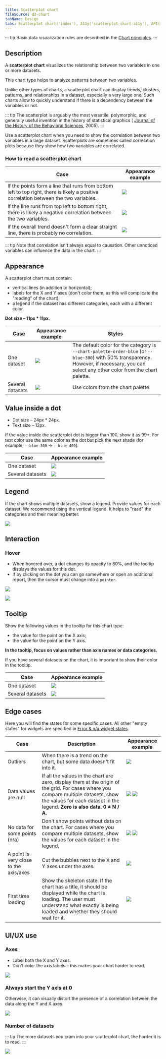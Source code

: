 ```yaml
---
title: Scatterplot chart
fileSource: d3-chart
tabName: Design
tabs: Scatterplot chart('index'), A11y('scatterplot-chart-a11y'), API('scatterplot-chart-api'), Examples('scatterplot-chart-d3-code'), Changelog('d3-chart-changelog')
---
```


::: tip
Basic data visualization rules are described in the [Chart principles](/data-display/d3-chart).
:::

## Description

A **scatterplot chart** visualizes the relationship between two variables in one or more datasets.

This chart type helps to analyze patterns between two variables.

Unlike other types of charts, a scatterplot chart can display trends, clusters, patterns, and relationships in a dataset, especially a very large one. Such charts allow to quickly understand if there is a dependency between the variables or not.

::: tip
The scatterplot is arguably the most versatile, polymorphic, and generally useful invention in the history of statistical graphics ( [Journal of the History of the Behavioral Sciences](http://onlinelibrary.wiley.com/doi/10.1002/jhbs.20078/abstract), 2005).
:::

Use a scatterplot chart when you need to show the correlation between two variables in a large dataset. Scatterplots are sometimes called correlation plots because they show how two variables are correlated.

### How to read a scatterplot chart

| Case                                                                                                                                 | Appearance example                                       |
| ------------------------------------------------------------------------------------------------------------------------------------ | -------------------------------------------------------- |
| If the points form a line that runs from bottom left to top right, there is likely a positive correlation between the two variables. | ![](static/positive-correlation.png) |
| If the line runs from top left to bottom right, there is likely a negative correlation between the two variables.                    | ![](static/negative-correlation.png) |
| If the overall trend doesn't form a clear straight line, there is probably no correlation.                                           | ![](static/no-correlation.png)             |

::: tip
Note that correlation isn't always equal to causation. Other unnoticed variables can influence the data in the chart.
:::

## Appearance

A scatterplot chart must contain:

- vertical lines (in addition to horizontal);
- labels for the X and Y axes (don't color them, as this will complicate the "reading" of the chart);
- a legend if the dataset has different categories, each with a different color.

**Dot size – 11px * 11px.**

| Case             | Appearance example                                     | Styles                                                                                                                                                                                    |
| ---------------- | ------------------------------------------------------ | ----------------------------------------------------------------------------------------------------------------------------------------------------------------------------------------- |
| One dataset      | ![](static/no-correlation.png)              | The default color for the category is `--chart-palette-order-blue` (or `--blue-300`) with 50% transparency. However, if necessary, you can select any other color from the chart palette. |
| Several datasets | ![](static/positive-correlation-2.png) | Use colors from the chart palette.                                                                                                                                                        |

## Value inside a dot

- Dot size – 24px * 24px.
- Text size – 12px.

If the value inside the scatterplot dot is bigger than 100, show it as 99+.
For text color use the same color as the dot but pick the next shade (for example, `--blue-300` → `--blue-400`).

| Case             | Appearance example                                   |
| ---------------- | ---------------------------------------------------- |
| One dataset      | ![](static/values-1.png)      |
| Several datasets | ![](static/values-2.png) |

## Legend

If the chart shows multiple datasets, show a legend. Provide values for each dataset.
We recommend using the vertical legend. It helps to "read" the categories and their meaning better.

![](static/two-categories.png)

## Interaction

### Hover

- When hovered over, a dot changes its opacity to 80%, and the tooltip displays the values for this dot.
- If by clicking on the dot you can go somewhere or open an additional report, then the cursor must change into a `pointer`.

![](static/hover-2.png)

![](static/hover-1.png)

## Tooltip

Show the following values in the tooltip for this chart type:

- the value for the point on the X axis;
- the value for the point on the Y axis.

**In the tooltip, focus on values rather than axis names or data categories.**

If you have several datasets on the chart, it is important to show their color in the tooltip.

| Case             | Appearance example                                  |
| ---------------- | --------------------------------------------------- |
| One dataset      | ![](static/hover-2.png)      |
| Several datasets | ![](static/hover-1.png) |

## Edge cases

Here you will find the states for some specific cases. All other "empty states" for widgets are specified in [Error & n/a widget states](/components/widget-empty/).

| Case                                   | Description                                                                                                                                                                                                       | Appearance example                                               |
| -------------------------------------- | ----------------------------------------------------------------------------------------------------------------------------------------------------------------------------------------------------------------- | ---------------------------------------------------------------- |
| Outliers                               | When there is a trend on the chart, but some data doesn't fit into it.                                                                                                                                           | ![](static/outliers-1.png)                               |
| Data values are null                   | If all the values in the chart are zero, display them at the origin of the grid. For cases where you compare multiple datasets, show the values for each dataset in the legend. **Zero is also data. 0 ≠ N / A.** | ![](static/null-1.png) ![](static/null-2.png)            |
| No data for some points (n/a)          | Don't show points without data on the chart. For cases where you compare multiple datasets, show the values for each dataset in the legend.                                                                       | ![](static/n-a-1.png) ![](static/n-a-2.png)        |
| A point is very close to the axis/axes | Cut the bubbles next to the X and Y axes under the axes.                                                                                                                                                          | ![](static/cut.png)                        |
| First time loading                     | Show the skeleton state. If the chart has a title, it should be displayed while the chart is loading. The user must understand what exactly is being loaded and whether they should wait for it.                  | ![](static/scatterplot-chart-skeleton.png) |

## UI/UX use

### Axes

- Label both the X and Y axes.
- Don't color the axis labels – this makes your chart harder to read.

![](static/color-yes-no.png)

### Always start the Y axis at 0

Otherwise, it can visually distort the presence of a correlation between the data along the Y and X axes.

![](static/axis-yes-no.png)

### Number of datasets

::: tip
The more datasets you cram into your scatterplot chart, the harder it is to read.
:::

![](static/categories-yes-no.png)


